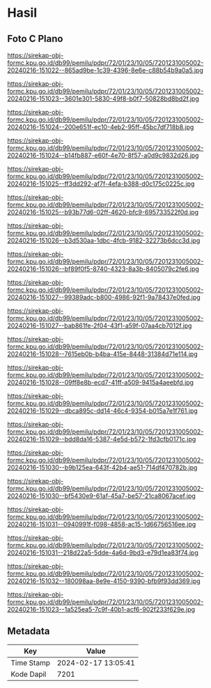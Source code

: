# Hasil

## Foto C Plano

https://sirekap-obj-formc.kpu.go.id/db99/pemilu/pdpr/72/01/23/10/05/7201231005002-20240216-151022--865ad9be-1c39-4396-8e6e-c88b54b9a0a5.jpg

https://sirekap-obj-formc.kpu.go.id/db99/pemilu/pdpr/72/01/23/10/05/7201231005002-20240216-151023--3601e301-5830-49f8-b0f7-50828bd8bd2f.jpg

https://sirekap-obj-formc.kpu.go.id/db99/pemilu/pdpr/72/01/23/10/05/7201231005002-20240216-151024--200e651f-ec10-4eb2-95ff-45bc7df718b8.jpg

https://sirekap-obj-formc.kpu.go.id/db99/pemilu/pdpr/72/01/23/10/05/7201231005002-20240216-151024--b14fb887-e60f-4e70-8f57-a0d9c9832d26.jpg

https://sirekap-obj-formc.kpu.go.id/db99/pemilu/pdpr/72/01/23/10/05/7201231005002-20240216-151025--ff3dd292-af7f-4efa-b388-d0c175c0225c.jpg

https://sirekap-obj-formc.kpu.go.id/db99/pemilu/pdpr/72/01/23/10/05/7201231005002-20240216-151025--b93b77d6-02ff-4620-bfc9-695733522f0d.jpg

https://sirekap-obj-formc.kpu.go.id/db99/pemilu/pdpr/72/01/23/10/05/7201231005002-20240216-151026--b3d530aa-1dbc-4fcb-9182-32273b6dcc3d.jpg

https://sirekap-obj-formc.kpu.go.id/db99/pemilu/pdpr/72/01/23/10/05/7201231005002-20240216-151026--bf89f0f5-8740-4323-8a3b-8405079c2fe6.jpg

https://sirekap-obj-formc.kpu.go.id/db99/pemilu/pdpr/72/01/23/10/05/7201231005002-20240216-151027--99389adc-b800-4986-92f1-9a78437e0fed.jpg

https://sirekap-obj-formc.kpu.go.id/db99/pemilu/pdpr/72/01/23/10/05/7201231005002-20240216-151027--bab861fe-2f04-43f1-a59f-07aa4cb7012f.jpg

https://sirekap-obj-formc.kpu.go.id/db99/pemilu/pdpr/72/01/23/10/05/7201231005002-20240216-151028--7615eb0b-b4ba-415e-8448-31384d71e114.jpg

https://sirekap-obj-formc.kpu.go.id/db99/pemilu/pdpr/72/01/23/10/05/7201231005002-20240216-151028--09ff8e8b-ecd7-41ff-a509-9415a4aeebfd.jpg

https://sirekap-obj-formc.kpu.go.id/db99/pemilu/pdpr/72/01/23/10/05/7201231005002-20240216-151029--dbca895c-dd14-46c4-9354-b015a7e1f761.jpg

https://sirekap-obj-formc.kpu.go.id/db99/pemilu/pdpr/72/01/23/10/05/7201231005002-20240216-151029--bdd8da16-5387-4e5d-b572-1fd3cfb0171c.jpg

https://sirekap-obj-formc.kpu.go.id/db99/pemilu/pdpr/72/01/23/10/05/7201231005002-20240216-151030--b9b125ea-643f-42b4-ae51-714df470782b.jpg

https://sirekap-obj-formc.kpu.go.id/db99/pemilu/pdpr/72/01/23/10/05/7201231005002-20240216-151030--bf5430e9-61af-45a7-be57-21ca8067acef.jpg

https://sirekap-obj-formc.kpu.go.id/db99/pemilu/pdpr/72/01/23/10/05/7201231005002-20240216-151031--0940991f-f098-4858-ac15-1d66756516ee.jpg

https://sirekap-obj-formc.kpu.go.id/db99/pemilu/pdpr/72/01/23/10/05/7201231005002-20240216-151031--218d22a5-5dde-4a6d-9bd3-e79d1ea83f74.jpg

https://sirekap-obj-formc.kpu.go.id/db99/pemilu/pdpr/72/01/23/10/05/7201231005002-20240216-151032--180098aa-8e9e-4150-9390-bfb9f93dd369.jpg

https://sirekap-obj-formc.kpu.go.id/db99/pemilu/pdpr/72/01/23/10/05/7201231005002-20240216-151023--1a525ea5-7c9f-40b1-acf6-902f233f629e.jpg


## Metadata

| Key        | Value               |
| ---------- | ------------------- |
| Time Stamp | 2024-02-17 13:05:41 |
| Kode Dapil | 7201                |




